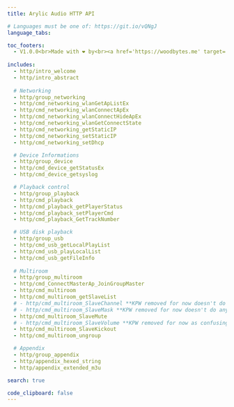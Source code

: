 ```yaml
---
title: Arylic Audio HTTP API

# Languages must be one of: https://git.io/vQNgJ
language_tabs:

toc_footers:
  - V1.0.0<br>Made with ❤️ by<br><a href='https://woodbytes.me' target='_blank'>Woodbytes</a> and <a href="https://www.facebook.com/NWT.Stuff" target="_blank">NWT.Stuff</a> 
  
includes:
  - http/intro_welcome
  - http/intro_abstract
  
  # Networking
  - http/group_networking
  - http/cmd_networking_wlanGetApListEx
  - http/cmd_networking_wlanConnectApEx
  - http/cmd_networking_wlanConnectHideApEx
  - http/cmd_networking_wlanGetConnectState
  - http/cmd_networking_getStaticIP
  - http/cmd_networking_setStaticIP
  - http/cmd_networking_setDhcp

  # Device Informations
  - http/group_device
  - http/cmd_device_getStatusEx
  - http/cmd_device_getsyslog

  # Playback control
  - http/group_playback
  - http/cmd_playback
  - http/cmd_playback_getPlayerStatus
  - http/cmd_playback_setPlayerCmd
  - http/cmd_playback_GetTrackNumber

  # USB disk playback
  - http/group_usb
  - http/cmd_usb_getLocalPlayList
  - http/cmd_usb_playLocalList
  - http/cmd_usb_getFileInfo
  
  # Multiroom
  - http/group_multiroom
  - http/cmd_ConnectMasterAp_JoinGroupMaster
  - http/cmd_multiroom
  - http/cmd_multiroom_getSlaveList
  # - http/cmd_multiroom_SlaveChannel **KPW removed for now doesn't do anything !!
  # - http/cmd_multiroom_SlaveMask **KPW removed for now doesn't do anything !!
  - http/cmd_multiroom_SlaveMute
  # - http/cmd_multiroom_SlaveVolume **KPW removed for now as confusing can be acheieved with other commands !!
  - http/cmd_multiroom_SlaveKickout
  - http/cmd_multiroom_ungroup

  # Appendix
  - http/group_appendix
  - http/appendix_hexed_string
  - http/appendix_extended_m3u

search: true

code_clipboard: false
---
```

